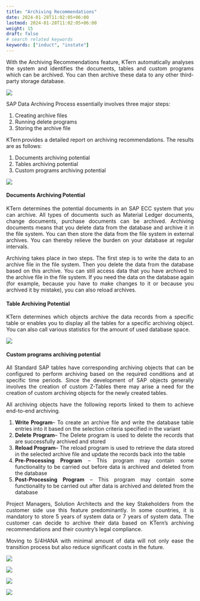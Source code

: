 ```yaml
---
title: "Archiving Recommendations"
date: 2024-01-28T11:02:05+06:00
lastmod: 2024-01-28T11:02:05+06:00
weight: 15
draft: false
# search related keywords
keywords: ["induct", "instate"]
---
```

<div style='text-align: justify;'>

With the Archiving Recommendations feature, KTern automatically analyses the system and identifies the documents, tables and custom programs which can be archived. You can then archive these data to any other third-party storage database.


![](https://storage.googleapis.com/ktern-docs-files/landscape-4.png)

SAP Data Archiving Process essentially involves three major steps:

1. Creating archive files
2. Running delete programs
3. Storing the archive file

KTern provides a detailed report on archiving recommendations. The results are as follows:

1. Documents archiving potential
2. Tables archiving potential
3. Custom programs archiving potential

![](https://storage.googleapis.com/ktern-docs-files/landscape-5.png)

#### Documents Archiving Potential

KTern determines the potential documents in an SAP ECC system that you can archive. All types of documents such as Material Ledger documents, change documents, purchase documents can be archived. Archiving documents means that you delete data from the database and archive it in the file system. You can then store the data from the file system in external archives. You can thereby relieve the burden on your database at regular intervals.

Archiving takes place in two steps. The first step is to write the data to an archive file in the file system. Then you delete the data from the database based on this archive. You can still access data that you have archived to the archive file in the file system. If you need the data on the database again (for example, because you have to make changes to it or because you archived it by mistake), you can also reload archives.

#### Table Archiving Potential

KTern determines which objects archive the data records from a specific table or enables you to display all the tables for a specific archiving object. You can also call various statistics for the amount of used database space.

![](https://storage.googleapis.com/ktern-docs-files/landscape-6.png)

#### Custom programs archiving potential

All Standard SAP tables have corresponding archiving objects that can be configured to perform archiving based on the required conditions and at specific time periods. Since the development of SAP objects generally involves the creation of custom Z-Tables there may arise a need for the creation of custom archiving objects for the newly created tables.

All archiving objects have the following reports linked to them to achieve end-to-end archiving.

1. **Write Program**– To create an archive file and write the database table entries into it based on the selection criteria specified in the variant
2. **Delete Program**– The Delete program is used to delete the records that are successfully archived and stored
3. **Reload Program**– The reload program is used to retrieve the data stored in the selected archive file and update the records back into the table
4. **Pre-Processing Program** – This program may contain some functionality to be carried out before data is archived and deleted from the database
5. **Post-Processing Program** – This program may contain some functionality to be carried out after data is archived and deleted from the database

Project Managers, Solution Architects and the key Stakeholders from the customer side use this feature predominantly. In some countries, it is mandatory to store 5 years of system data or 7 years of system data. The customer can decide to archive their data based on KTern’s archiving recommendations and their country’s legal compliance.

Moving to S/4HANA with minimal amount of data will not only ease the transition process but also reduce significant costs in the future.



![](https://storage.googleapis.com/ktern-public-files/product-documentation/Digital%20Maps/54_launch_archiving_recommendations_landscape_assessment_digital_maps.png)
 
![](https://storage.googleapis.com/ktern-public-files/product-documentation/Digital%20Maps/55_archiving_recommendations_landscape_assessment_digital_maps.png)

![](https://storage.googleapis.com/ktern-public-files/product-documentation/Digital%20Maps/56_custom_objects_archiving_recommendations_landscape_assessment_digital_maps.png)
 
![](https://storage.googleapis.com/ktern-public-files/product-documentation/Digital%20Maps/57_documents_archiving_recommendations_landscape_assessment_digital_maps.png)

</div>